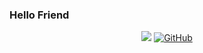 ### Hello Friend

<p align="center">
  <a href="https://github.com/mohkale"><img src="https://visitor-badge.glitch.me/badge?page_id=https://github.com/mohkale/mohkale"></a>
  <a href="https://github.com/mohkale"><img src="https://img.shields.io/github/followers/mohkale.svg?lable=GitHub&style=social" alt="GitHub"></a>
</p>

<!--
**mohkale/mohkale** is a ✨ _special_ ✨ repository because its `README.md` (this file) appears on your GitHub profile.

Here are some ideas to get you started:

- 🔭 I’m currently working on ...
- 🌱 I’m currently learning ...
- 👯 I’m looking to collaborate on ...
- 🤔 I’m looking for help with ...
- 💬 Ask me about ...
- 📫 How to reach me: ...
- 😄 Pronouns: ...
- ⚡ Fun fact: ...
-->
